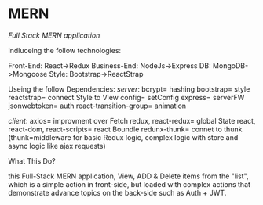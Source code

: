 # MERN #
 *Full Stack MERN application*
 
indluceing the follow technologies:


Front-End: React->Redux
Business-End: NodeJs->Express
DB: MongoDB->Mongoose
Style: Bootstrap->ReactStrap

Useing the follow Dependencies:
*server*:
bcrypt= hashing
bootstrap= style
reactstrap= connect Style to View
config= setConfig
express= serverFW
jsonwebtoken= auth
react-transition-group= animation

*client*:
axios= improvment over Fetch
redux, react-redux= global State
react, react-dom, react-scripts= react Boundle
redunx-thunk= connet to thunk
(thunk=middleware for basic Redux logic, complex logic with store and async logic like ajax requests)


What This Do?

this Full-Stack MERN application,
View, ADD & Delete items from the "list", 
which is a simple action in front-side, 
but loaded with complex actions that demonstrate advance topics on the back-side such as Auth + JWT.
